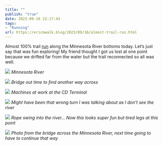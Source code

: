 ```yaml
---
title: ""
publish: "true"
date: 2023-09-16 22:17:43
tags:
- "Running"
url: https://ericmwalk.blog/2023/09/16/almost-trail-run.html
---
```

Almost 100% trail [run](https://strava.com/activities/9862004614)  along the Minnesota River bottoms today.  Let’s just say that was fun exploring! My friend thought I got us lost at one point because we drifted far from the water but the trail reconnected so all was well.

![](https://ericmwalk.blog/uploads/2023/defb1614-a664-4c10-9297-cfff2813a745.jpg)
*Minnesota River*

![](https://ericmwalk.blog/uploads/2023/df0665c8-71ec-44c1-be38-0bae897a7bd3.jpg)
*Bridge out time to find another way across*

![](https://ericmwalk.blog/uploads/2023/db79aa02-335b-431f-81ed-6e89c94bbe46.jpg)
*Machines at work at the CD Terminal*

![](https://ericmwalk.blog/uploads/2023/cd2b5a76-fb35-43ba-8653-d8249d434a18.jpg)
*Might have been that wrong turn I was talking about as I don’t see the river*

![](https://ericmwalk.blog/uploads/2023/2cea4966-536b-449c-a039-5f76147ccdc6.jpg)
*Rope swing into the river… Now this looks super fun but tired legs at this point*

![](https://ericmwalk.blog/uploads/2023/2cbbf056-5429-4dd7-8407-607af7b2b9a6.jpg)
*Photo from the bridge across the Minnesota River, next time going to have to continue that way*